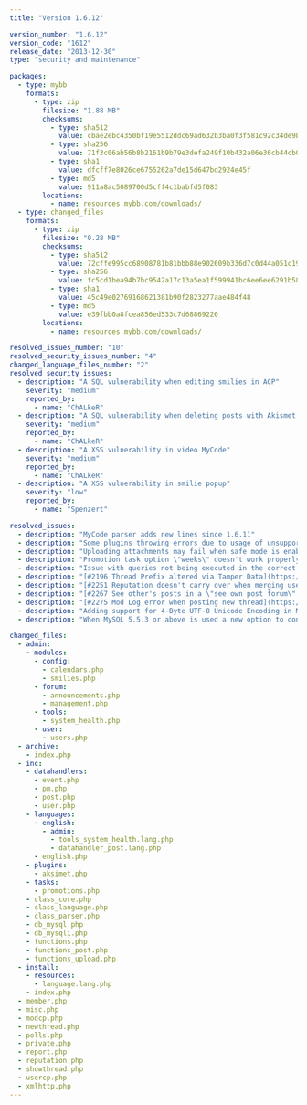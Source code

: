 ```yaml
---
title: "Version 1.6.12"

version_number: "1.6.12"
version_code: "1612"
release_date: "2013-12-30"
type: "security and maintenance"

packages:
  - type: mybb
    formats:
      - type: zip
        filesize: "1.88 MB"
        checksums:
          - type: sha512
            value: cbae2ebc4350bf19e5512ddc69ad632b3ba0f3f581c92c34de9be66eb254a906d9ead5fc609912992a69ac605e6e6122805de647edefd5b58d1715b4ac446227
          - type: sha256
            value: 71f3c06ab56b8b2161b9b79e3defa249f10b432a06e36cb44cb01395612bd839
          - type: sha1
            value: dfcff7e8026ce6755262a7de15d647bd2924e45f
          - type: md5
            value: 911a8ac5089700d5cff4c1babfd5f083
        locations:
          - name: resources.mybb.com/downloads/
  - type: changed_files
    formats:
      - type: zip
        filesize: "0.28 MB"
        checksums:
          - type: sha512
            value: 72cffe995cc68908781b81bbb88e902609b336d7c0d44a051c192b9581b7438f1cc08ab0bf0e961797e348aaf22ca22a05d6419b103bf4300339a8efc911394f
          - type: sha256
            value: fc5cd1bea94b7bc9542a17c13a5ea1f599941bc6ee6ee6291b5855a96d796b11
          - type: sha1
            value: 45c49e02769168621381b90f2823277aae484f48
          - type: md5
            value: e39fbb0a8fcea856ed533c7d68869226
        locations:
          - name: resources.mybb.com/downloads/

resolved_issues_number: "10"
resolved_security_issues_number: "4"
changed_language_files_number: "2"
resolved_security_issues:
  - description: "A SQL vulnerability when editing smilies in ACP"
    severity: "medium"
    reported_by:
      - name: "ChALkeR"
  - description: "A SQL vulnerability when deleting posts with Akismet in ACP"
    severity: "medium"
    reported_by:
      - name: "ChALkeR"
  - description: "A XSS vulnerability in video MyCode"
    severity: "medium"
    reported_by:
      - name: "ChALkeR"
  - description: "A XSS vulnerability in smilie popup"
    severity: "low"
    reported_by:
      - name: "Spenzert"

resolved_issues:
  - description: "MyCode parser adds new lines since 1.6.11"
  - description: "Some plugins throwing errors due to usage of unsupported language file calls since 1.6.11"
  - description: "Uploading attachments may fail when safe mode is enabled"
  - description: "Promotion task option \"weeks\" doesn't work properly"
  - description: "Issue with queries not being executed in the correct order on logout"
  - description: "[#2196 Thread Prefix altered via Tamper Data](https://web.archive.org/web/20131015103743/http://dev.mybb.com/issues/2196)"
  - description: "[#2251 Reputation doesn't carry over when merging users](https://web.archive.org/web/20131015103743/http://dev.mybb.com/issues/2251)"
  - description: "[#2267 See other's posts in a \"see own post forum\" through archive](https://web.archive.org/web/20130831130007/http://dev.mybb.com/issues/2267)"
  - description: "[#2275 Mod Log error when posting new thread](https://web.archive.org/web/20130930200856/http://dev.mybb.com/issues/2275)"
  - description: "Adding support for 4-Byte UTF-8 Unicode Encoding in MySQL"
  - description: "When MySQL 5.5.3 or above is used a new option to convert the tables to 4-Byte UTF-8 Unicode Encoding is available in the --UTF-8 Conversion-- page in the Admin Control Panel. This allows to store unicode characters with 4 bytes. If you don't know what we are talking about you probably don't need it. PgSQL and SQLite can store such characters by default."

changed_files:
  - admin:
    - modules:
      - config:
        - calendars.php
        - smilies.php
      - forum:
        - announcements.php
        - management.php
      - tools:
        - system_health.php
      - user:
        - users.php
  - archive:
    - index.php
  - inc:
    - datahandlers:
      - event.php
      - pm.php
      - post.php
      - user.php
    - languages:
      - english:
        - admin:
          - tools_system_health.lang.php
          - datahandler_post.lang.php
      - english.php
    - plugins:
      - aksimet.php
    - tasks:
      - promotions.php
    - class_core.php
    - class_language.php
    - class_parser.php
    - db_mysql.php
    - db_mysqli.php
    - functions.php
    - functions_post.php
    - functions_upload.php
  - install:
    - resources:
      - language.lang.php
    - index.php
  - member.php
  - misc.php
  - modcp.php
  - newthread.php
  - polls.php
  - private.php
  - report.php
  - reputation.php
  - showthread.php
  - usercp.php
  - xmlhttp.php
---
```


